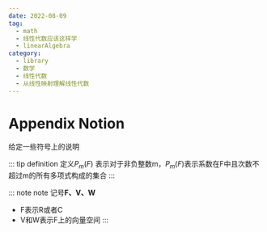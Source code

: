 ```yaml
---
date: 2022-08-09
tag:
  - math
  - 线性代数应该这样学
  - linearAlgebra
category:
  - library
  - 数学
  - 线性代数
  - 从线性映射理解线性代数
---
```



# Appendix Notion


给定一些符号上的说明

::: tip definition
定义$P_m\left( F \right)$
表示对于非负整数m，$P_m\left( F \right)$表示系数在F中且次数不超过m的所有多项式构成的集合
:::


::: note note
记号**F、V、W**
- F表示R或者C
- V和W表示F上的向量空间
:::

